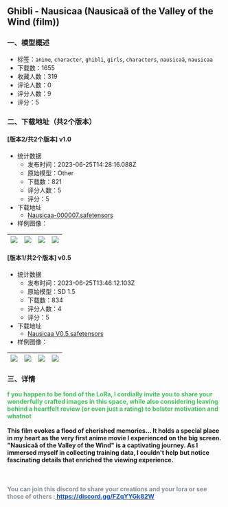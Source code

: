 ## Ghibli - Nausicaa (Nausicaä of the Valley of the Wind (film))
### 一、模型概述

- 标签：`anime`, `character`, `ghibli`, `girls`, `characters`, `nausicaä`, `nausicaa`
- 下载数：1655
- 收藏人数：319
- 评论人数：0
- 评分人数：9
- 评分：5

### 二、下载地址（共2个版本）

#### [版本2/共2个版本] v1.0

- 统计数据
  - 发布时间：2023-06-25T14:28:16.088Z
  - 原始模型：Other
  - 下载数：821
  - 评分人数：5
  - 评分：5
- 下载地址
  - [Nausicaa-000007.safetensors](https://civitai.com/api/download/models/103790)
- 样例图像：

| <img src="https://image.civitai.com/xG1nkqKTMzGDvpLrqFT7WA/d72fd49f-6fff-4cb3-a399-b3c3599ba653/width=450/1284672.jpeg" /> | <img src="https://image.civitai.com/xG1nkqKTMzGDvpLrqFT7WA/7eba9a8b-9687-4f09-beea-5b2e0365c57e/width=450/1284663.jpeg" /> | <img src="https://image.civitai.com/xG1nkqKTMzGDvpLrqFT7WA/3313d116-bbc8-4af9-8630-67ae97716066/width=450/1284756.jpeg" /> | <img src="https://image.civitai.com/xG1nkqKTMzGDvpLrqFT7WA/c10ce45a-9964-4924-97b2-55e44da1f42d/width=450/1284622.jpeg" /> |
| ---- | ---- | ---- | ---- |

#### [版本1/共2个版本] v0.5

- 统计数据
  - 发布时间：2023-06-25T13:46:12.103Z
  - 原始模型：SD 1.5
  - 下载数：834
  - 评分人数：4
  - 评分：5
- 下载地址
  - [Nausicaa V0.5.safetensors](https://civitai.com/api/download/models/101029)
- 样例图像：

| <img src="https://image.civitai.com/xG1nkqKTMzGDvpLrqFT7WA/454b9efa-3fbb-42eb-8a61-777daa84aa1e/width=450/1242615.jpeg" /> | <img src="https://image.civitai.com/xG1nkqKTMzGDvpLrqFT7WA/7aba546f-e0cc-49b8-a82d-04428802c5be/width=450/1234296.jpeg" /> | <img src="https://image.civitai.com/xG1nkqKTMzGDvpLrqFT7WA/54af554d-1ce4-4c75-beea-dd928fdbfbcb/width=450/1234301.jpeg" /> | <img src="https://image.civitai.com/xG1nkqKTMzGDvpLrqFT7WA/35aaceb9-3815-4c74-bf81-2199ca8424df/width=450/1234304.jpeg" /> |
| ---- | ---- | ---- | ---- |


### 三、详情
<p><strong><span style="color:rgb(64, 192, 87)">f you happen to be fond of the LoRa, I cordially invite you to share your wonderfully crafted images in this space, while also considering leaving behind a heartfelt review (or even just a rating) to bolster motivation and whatnot<br /><br /></span>This film evokes a flood of cherished memories... It holds a special place in my heart as the very first anime movie I experienced on the big screen.<br />"Nausicaä of the Valley of the Wind" is a captivating journey. As I immersed myself in collecting training data, I couldn't help but notice fascinating details that enriched the viewing experience.</strong><br /><strong><span style="color:rgb(0, 0, 0)"><br /><br /><br /></span><span style="color:rgb(134, 142, 150)">You can join this discord to share your creations and your lora or see those of others :</span></strong><a target="_blank" rel="ugc" href="https://discord.gg/FZqYYGk82W"><strong><span style="color:rgb(134, 142, 150)"> </span><u><span style="color:rgb(17, 85, 204)">https://discord.gg/FZqYYGk82W</span></u></strong></a></p>
